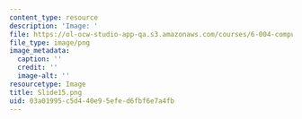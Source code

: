```yaml
---
content_type: resource
description: 'Image: '
file: https://ol-ocw-studio-app-qa.s3.amazonaws.com/courses/6-004-computation-structures-spring-2017/03a01995c5d440e95efed6fbf6e7a4fb_Slide15.png
file_type: image/png
image_metadata:
  caption: ''
  credit: ''
  image-alt: ''
resourcetype: Image
title: Slide15.png
uid: 03a01995-c5d4-40e9-5efe-d6fbf6e7a4fb
---
```


